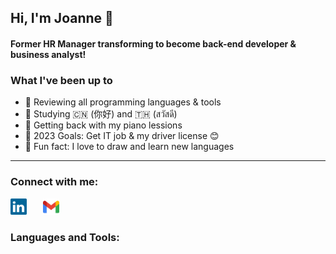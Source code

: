 ## Hi, I'm Joanne 👋

#### Former HR Manager transforming to become back-end developer & business analyst!

### What I've been up to

- 🤖 Reviewing all programming languages & tools
- 🔮 Studying 🇨🇳 (你好) and 🇹🇭 (สวัสดี)
- ️🎹 Getting back with my piano lessions
- ️🥊 2023 Goals: Get IT job & my driver license 😊
- 🎃 Fun fact: I love to draw and learn new languages

---

### Connect with me:
<img alt="LinkedIn" src="./elements/linkedin-icon-2.svg" width="26px" style="padding-right:10px;"/>
&nbsp;&nbsp;
<a href="mailto:joannersq@gmail.com"><img alt="Gmail" src="./elements/official-gmail-icon-2020.svg" width="26px" style="padding-right:10px;"/></a>

### Languages and Tools:
